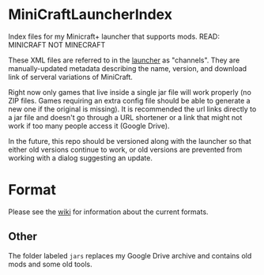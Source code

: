 # MiniCraftLauncherIndex
Index files for my Minicraft+ launcher that supports mods. READ: MINICRAFT NOT MINECRAFT

These XML files are referred to in the [launcher](https://github.com/MajickTek/MiniCraftLauncher) as "channels". They are manually-updated metadata describing the name, version, and download link of serveral variations of MiniCraft.

Right now only games that live inside a single jar file will work properly (no ZIP files. Games requiring an extra config file should be able to generate a new one if the original is missing). It is recommended the url links directly to a jar file and doesn't go through a URL shortener or a link that might not work if too many people access it (Google Drive).

In the future, this repo should be versioned along with the launcher so that either old versions continue to work, or old versions are prevented from working with a dialog suggesting an update.

# Format
Please see the [wiki](https://github.com/MajickTek/MiniCraftLauncherIndex/wiki) for information about the current formats.

## Other
The folder labeled `jars` replaces my Google Drive archive and contains old mods and some old tools.

